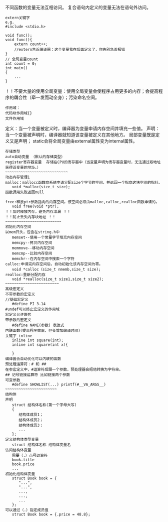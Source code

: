 不同函数的变量无法互相访问。
复合语句内定义的变量无法在语句外访问。

~~~~~~~~~~~~~~~~~~~~~~~~~~~~~~~~~~~~~~~
extern关键字
e.g.
#include <stdio.h>

void func();
void func(){
    extern count++;
    //extern告诉编译器：这个变量我在后面定义了，你先别急着报错
}
// 全局变量count
int count = 0;
int main()
{
    ...
}
~~~~~~~~~~~~~~~~~~~~~~~~~~~~~~~~~~~~~~~
！！不要大量的使用全局变量：使用全局变量会使程序占用更多的内存；会提高程序的耦合性（牵一发而动全身）；污染命名空间。
~~~~~~~~~~~~~~~~~~~~~~~~~~~~~~~~~~~~~~~
作用域：
代码块作用域{}
文件作用域
~~~~~~~~~~~~~~~~~~~~~~~~~~~~~~~~~~~~~~~
定义：当一个变量被定义时，编译器为变量申请内存空间并填充一些值。
声明：当一个变量被声明时，编译器就知道该变量被定义在其他地方。
局部变量既是定义又是声明；
static会将全局变量由external属性变为internal属性。
~~~~~~~~~~~~~~~~~~~~~~~~~~~~~~~~~~~~~~~~~~~
存储类型
auto自动变量 （默认的存储类型）
register寄存器变量  存储在CPU的寄存器中（当变量声明为寄存器变量时，无法通过取地址获得该变量的地址。）
~~~~~~~~~~~~~~~~~~~~~~~~~~~~
动态内存管理1
malloc：mallocc函数向系统申请分配size个字节的空间，并返回一个指向这块空间的指针。
   void *malloc(size_t size);
函数调用失败返回null

free:释放ptr参数指向的内存空间。该空间必须由malloc,calloc,realloc函数申请的。
   void free(void *ptr);
！！及时释放内存，避免内存泄漏 ！！
！！防止丢失内存块地址 ！！
~~~~~~~~~~~~~~~~~~~~~~~~~
初始化内存空间
以mem开头，包含在string.h中
   memset--使用一个常量字节填充内存空间
   memcpy--拷贝内存空间
   memmove--移动内存空间
   memcmp--比较内存空间
   memchr--在内存空间中搜索一个字符                                                                    
calloc:申请完内存空间后，自动初始化该内存空间为零。
   void *calloc（size_t nmemb,size_t size); 
realloc:重新分配内存
   void *realloc(size_t size1,size_t size2);
~~~~~~~~~~~~~~~~~~~~~~~~
高级宏定义
不带参数的宏定义
//基础宏定义
   #define PI 3.14      
#undef可以终止宏定义的作用域
宏定义允许嵌套
带参数的宏定义
   #define NAME(参数) 表达式
内联函数(提高程序效率，但会增加编译时间)
关键字 inline
   inline int square(int);
   inline int square(int x){

   }
编译器会自动优化可以内联的函数
预处理运算符：# 和 ##
在参宏定义中，#运算符后跟一个参数，预处理器会把他转换为字符串。
## 记号链接运算符 比如链接两个参数
可变参数
   #define SHOWLIST(...) printf(#__VA_ARGS__)
~~~~~~~~~~~~~~~~~~~~~~~
结构体
声明
   struct 结构体名称(第一个字母大写)
   {
      结构体成员1；
      结构体成员2；
      结构体成员3；
      ...
   };
定义结构体类型变量
   struct 结构体名称 结构体变量名
访问结构体变量
   需要（.）点号运算符
   book.title
   book.price
   ...
初始化结构体变量
   struct Book book = {
      "...",
      "...",
      ...,
      ...,
      ...
   };
可以通过（.）指定成员值
   struct Book book = {.price = 48.8};
